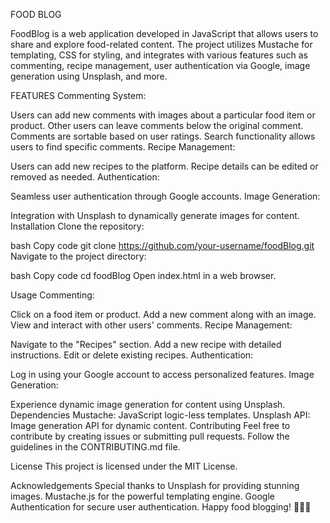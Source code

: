 FOOD BLOG

FoodBlog is a web application developed in JavaScript that allows users to share and explore food-related content. 
The project utilizes Mustache for templating, CSS for styling, and integrates with various features such as commenting, recipe management, user authentication via Google, image generation using Unsplash, and more.

FEATURES
Commenting System:

Users can add new comments with images about a particular food item or product.
Other users can leave comments below the original comment.
Comments are sortable based on user ratings.
Search functionality allows users to find specific comments.
Recipe Management:

Users can add new recipes to the platform.
Recipe details can be edited or removed as needed.
Authentication:

Seamless user authentication through Google accounts.
Image Generation:

Integration with Unsplash to dynamically generate images for content.
Installation
Clone the repository:

bash
Copy code
git clone https://github.com/your-username/foodBlog.git
Navigate to the project directory:

bash
Copy code
cd foodBlog
Open index.html in a web browser.

Usage
Commenting:

Click on a food item or product.
Add a new comment along with an image.
View and interact with other users' comments.
Recipe Management:

Navigate to the "Recipes" section.
Add a new recipe with detailed instructions.
Edit or delete existing recipes.
Authentication:

Log in using your Google account to access personalized features.
Image Generation:

Experience dynamic image generation for content using Unsplash.
Dependencies
Mustache: JavaScript logic-less templates.
Unsplash API: Image generation API for dynamic content.
Contributing
Feel free to contribute by creating issues or submitting pull requests. Follow the guidelines in the CONTRIBUTING.md file.

License
This project is licensed under the MIT License.

Acknowledgements
Special thanks to Unsplash for providing stunning images.
Mustache.js for the powerful templating engine.
Google Authentication for secure user authentication.
Happy food blogging! 🍔🍰🍲
